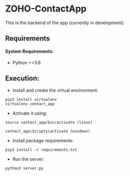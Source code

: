 # ZOHO-ContactApp

This is the backend of the app (currently in development).

<h2>Requirements</h2>
<h4>System Requirements:</h4>

* Python >=3.6

<h2>Execution:</h2>

* Install and create the virtual environment:
```
pip3 install virtualenv
virtualenv contact_app
```
* Activate it using:
```
source contact_app/bin/activate (linux)
``` 
```
contact_app\Scripts\activate (windows)
```
* Install package requirements:
```
pip3 install -r requirements.txt
```
* Run the server:
```
python3 server.py
```

